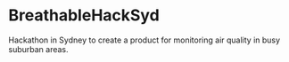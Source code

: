 # BreathableHackSyd
Hackathon in Sydney to create a product for monitoring air quality in busy suburban areas.
